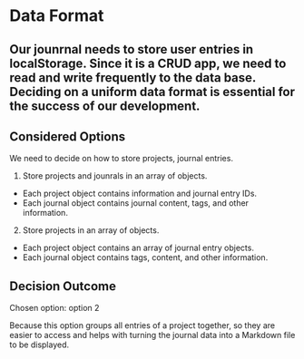 # Data Format

## Our jounrnal needs to store user entries in localStorage. Since it is a CRUD app, we need to read and write frequently to the data base. Deciding on a uniform data format is essential for the success of our development.


## Considered Options

We need to decide on how to store projects, journal entries.
1. Store projects and jounrals in an array of objects.
  * Each project object contains information and journal entry IDs.
  * Each journal object contains journal content, tags, and other information.
2. Store projects in an array of objects.
  * Each project object contains an array of journal entry objects.
  * Each journal object contains tags, content, and other information.

## Decision Outcome

Chosen option: option 2

Because this option groups all entries of a project together, so they are easier to access and helps with turning the journal data into a Markdown file to be displayed.

